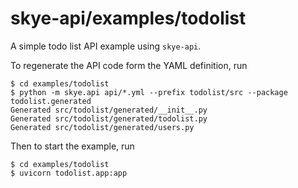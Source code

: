 # skye-api/examples/todolist

A simple todo list API example using `skye-api`.

To regenerate the API code form the YAML definition, run

    $ cd examples/todolist
    $ python -m skye.api api/*.yml --prefix todolist/src --package todolist.generated
    Generated src/todolist/generated/__init__.py
    Generated src/todolist/generated/todolist.py
    Generated src/todolist/generated/users.py

Then to start the example, run

    $ cd examples/todolist
    $ uvicorn todolist.app:app

